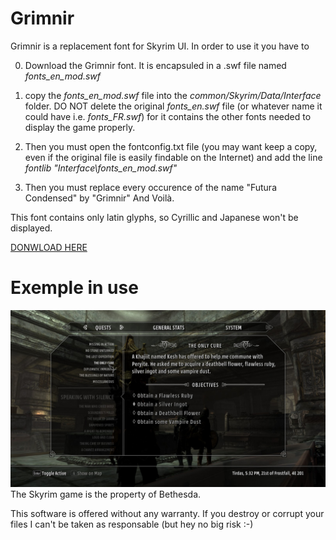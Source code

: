 Grimnir
=======

Grimnir is a replacement font for Skyrim UI. In order to use it you have to 

0. Download the Grimnir font. It is encapsuled in a .swf file named *fonts_en_mod.swf*

1.  copy the *fonts_en_mod.swf* file into the _common/Skyrim/Data/Interface_ folder. DO NOT delete the original *fonts_en.swf* file (or whatever name it could have i.e. *fonts_FR.swf*) for it contains the other fonts needed to display the game properly. 

2.  Then you must open the fontconfig.txt file (you may want keep a copy, even if the original file is easily findable on the Internet) and add the line 
    *fontlib "Interface\fonts_en_mod.swf"*

3.  Then you must replace every occurence of the name "Futura Condensed" by "Grimnir" And Voilà.

This font contains only latin glyphs, so Cyrillic and Japanese won't be displayed.

[DONWLOAD HERE](https://github.com/jbmorizot/Grimnir/raw/master/fonts_en_mod.swf)

Exemple in use
=======
![Specimen](https://raw.githubusercontent.com/jbmorizot/Grimnir/master/2014-11-26_00005.jpg)
The Skyrim game is the property of Bethesda.

This software is offered without any warranty. If you destroy or corrupt your files I can't be taken as responsable (but hey no big risk :-)
